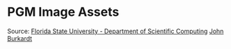 # PGM Image Assets

Source: [Florida State University - Department of Scientific Computing](https://www.sc.fsu.edu/) [John Burkardt](https://people.sc.fsu.edu/~jburkardt/data/pgma/pgma.html)

